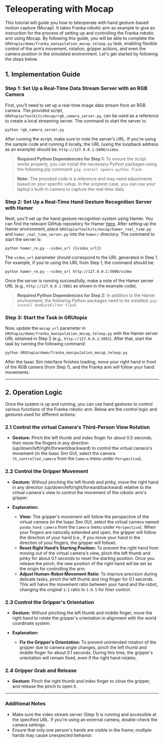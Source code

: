 # Teleoperating with Mocap

This tutorial will guide you how to teleoperate with hand gesture-based motion capture (Mocap). It takes Franka robotic arm as example to give an instruction for the process of setting up and controlling the Franka robotic arm using Mocap. By following this guide, you will be able to complete the `GRUtopia/demo/franka_manipulation_mocap_teleop.py` task, enabling flexible control of the arm’s movement, rotation, gripper actions, and even the camera position in the simulated environment. Let's get started by following the steps below.

## 1. Implementation Guide

### Step 1: Set Up a Real-Time Data Stream Server with an RGB Camera

First, you'll need to set up a real-time image data stream from an RGB camera. The provided script, `GRUtopia/toolkits/mocap/rgb_camera_server.py`, can be used as a reference to create a local streaming server. The command to start the server is:

```
python rgb_camera_server.py
```

After running the script, make sure to note the server’s URL. If you're using the sample code and running it locally, the URL (using the loopback address as an example) should be: `http://127.0.0.1:5000/video`.

> **Required Python Dependencies for Step 1:**
> To ensure the script works properly, you can install the necessary Python packages using the following pip command: `pip install opencv-python flask`
>
> **Note:**
> The provided code is a reference and may need adjustments based on your specific setup. In the simplest case, you can use your laptop's built-in camera to capture the real-time data.


### Step 2: Set Up a Real-Time Hand Gesture Recognition Server with Hamer

Next, you'll set up the hand gesture recognition system using Hamer. You can find the relevant GitHub repository for Hamer [here](https://github.com/geopavlakos/hamer). After setting up the Hamer environment, place `GRUtopia/toolkits/mocap/hamer_real_time.py` and `hamer_real_time_server.py` into the `hamer/` directory. The command to start the server is:

```
python hamer_re.py --video_url {{video_url}}
```

The `video_url` parameter should correspond to the URL generated in Step 1. For example, if you're using the URL from Step 1, the command should be:

```
python hamer_re.py --video_url http://127.0.0.1:5000/video
```

Once the server is running successfully, make a note of the Hamer server URL (e.g., `http://127.0.0.1:5001` as shown in the example code).

> **Required Python Dependencies for Step 2:**
> In addition to the Hamer environment, the following Python packages need to be installed: `pip install OneEuroFilter flask`


### Step 3: Start the Task in GRUtopia

Now, update the `mocap_url` parameter in `GRUtopia/demo/franka_manipulation_mocap_teleop.py` with the Hamer server URL obtained in Step 2 (e.g.,  `http://127.0.0.1:5001`). After that, start the task by running the following command:

```
python GRUtopia/demo/franka_manipulation_mocap_teleop.py
```

After the Isaac Sim interface finishes loading, move your right hand in front of the RGB camera (from Step 1), and the Franka arm will follow your hand movements.

---

## 2. Operation Logic

Once the system is up and running, you can use hand gestures to control various functions of the Franka robotic arm. Below are the control logic and gestures used for different actions:

### 2.1 Control the virtual Camera's Third-Person View Rotation

- **Gesture:** Pinch the left thumb and index finger for about 0.5 seconds, then move the fingers in any direction (up/down/left/right/forward/backward) to control the virtual camera's movement (in the Isaac Sim GUI, select the camera `lh_controlled_camera` from the `Camera` menu under `Perspective`).

### 2.2 Control the Gripper Movement

- **Gesture:** Without pinching the left thumb and pinky, move the right hand in any direction (up/down/left/right/forward/backward) relative to the virtual camera's view to control the movement of the robotic arm's gripper.

- **Explanation:**
  - **View:** The gripper's movement will follow the perspective of the virtual camera (in the Isaac Sim GUI, select the virtual camera named `panda_hand_camera` from the `Camera` menu under `Perspective`). When your fingers are naturally extended and open, the gripper will follow the direction of your hand (i.e., if you move your hand in the direction of your fingers, the gripper will follow).
  - **Reset Right Hand’s Starting Position:** To prevent the right hand from moving out of the virtual camera's view, pinch the left thumb and pinky for about 0.1 seconds to reset the starting position. Once you release the pinch, the new position of the right hand will be set as the origin for controlling the arm.
  - **Adjust Human-Robot Movement Ratio:** To improve precision during delicate tasks, pinch the left thumb and ring finger for 0.1 seconds. This will halve the movement ratio between your hand and the robot, changing the original `1:1` ratio to `1:0.5` for finer control.

### 2.3 Control the Gripper's Orientation

- **Gesture:** Without pinching the left thumb and middle finger, move the right hand to rotate the gripper's orientation in alignment with the world coordinate system.

- **Explanation:**
  - **Fix the Gripper's Orientation:** To prevent unintended rotation of the gripper due to camera angle changes, pinch the left thumb and middle finger for about 0.1 seconds. During this time, the gripper's orientation will remain fixed, even if the right hand rotates.

### 2.4 Gripper Grab and Release

- **Gesture:** Pinch the right thumb and index finger to close the gripper, and release the pinch to open it.

---

### Additional Notes

- Make sure the video stream server (Step 1) is running and accessible at the specified URL. If you're using an external camera, double-check the camera settings.
- Ensure that only one person's hands are visible in the frame; multiple hands may cause unexpected behavior.
